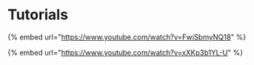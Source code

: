 # Tutorials

{% embed url="https://www.youtube.com/watch?v=FwiSbmyNQ18" %}

{% embed url="https://www.youtube.com/watch?v=xXKp3b1YL-U" %}



